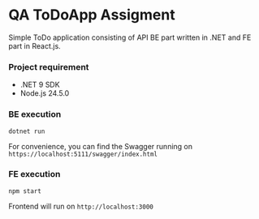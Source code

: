 # QA ToDoApp Assigment

Simple ToDo application consisting of API BE part written in .NET and FE part in React.js.  

### Project requirement
* .NET 9 SDK
* Node.js 24.5.0

### BE execution
`dotnet run`  

For convenience, you can find the Swagger running on `https://localhost:5111/swagger/index.html`

### FE execution
`npm start`

Frontend will run on `http://localhost:3000`
